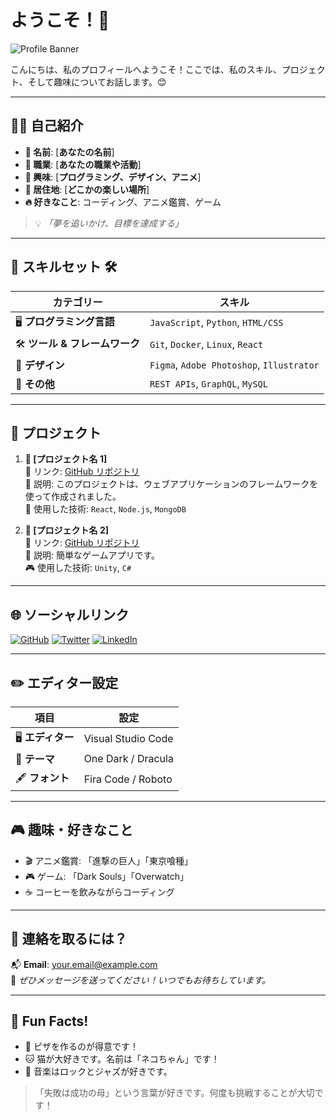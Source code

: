 # ようこそ！👋

![Profile Banner](https://via.placeholder.com/1200x300.png?text=Welcome+to+My+Profile)

こんにちは、私のプロフィールへようこそ！ここでは、私のスキル、プロジェクト、そして趣味についてお話します。😊

---

## 🧑‍💻 **自己紹介**

- **📛 名前**: [**あなたの名前**]
- **💼 職業**: [**あなたの職業や活動**]
- **🎯 興味**: [**プログラミング、デザイン、アニメ**]
- **📍 居住地**: [**どこかの楽しい場所**]
- **🔥 好きなこと**: コーディング、アニメ鑑賞、ゲーム

> 💡 *「夢を追いかけ、目標を達成する」*

---

## 🚀 **スキルセット** 🛠️

| **カテゴリー**       | **スキル**                           |
|----------------------|------------------------------------|
| 🖥️ **プログラミング言語** | `JavaScript`, `Python`, `HTML/CSS`   |
| 🛠️ **ツール & フレームワーク** | `Git`, `Docker`, `Linux`, `React`  |
| 🎨 **デザイン**         | `Figma`, `Adobe Photoshop`, `Illustrator` |
| 🚀 **その他**           | `REST APIs`, `GraphQL`, `MySQL`       |

---

## 📂 **プロジェクト** 

1. **🚀 [プロジェクト名 1]**  
   🔗 リンク: [GitHub リポジトリ](https://github.com)  
   📖 説明: このプロジェクトは、ウェブアプリケーションのフレームワークを使って作成されました。  
   🔧 使用した技術: `React`, `Node.js`, `MongoDB`

2. **🔧 [プロジェクト名 2]**  
   🔗 リンク: [GitHub リポジトリ](https://github.com)  
   📖 説明: 簡単なゲームアプリです。  
   🎮 使用した技術: `Unity`, `C#`

---

## 🌐 **ソーシャルリンク**

[![GitHub](https://img.shields.io/badge/-GitHub-181717?style=flat-square&logo=github&logoColor=white)](https://github.com)
[![Twitter](https://img.shields.io/badge/-Twitter-1DA1F2?style=flat-square&logo=twitter&logoColor=white)](https://twitter.com)
[![LinkedIn](https://img.shields.io/badge/-LinkedIn-0077B5?style=flat-square&logo=linkedin&logoColor=white)](https://linkedin.com)

---

## ✏️ **エディター設定**

| **項目**       | **設定**                  |
|----------------|---------------------------|
| 🖥️ **エディター**   | Visual Studio Code        |
| 🎨 **テーマ**      | One Dark / Dracula         |
| 🖋️ **フォント**    | Fira Code / Roboto         |

---

## 🎮 **趣味・好きなこと**

- 🎬 アニメ鑑賞: 「進撃の巨人」「東京喰種」
- 🎮 ゲーム: 「Dark Souls」「Overwatch」
- ☕ コーヒーを飲みながらコーディング

---

## 🌟 **連絡を取るには？**

📬 **Email**: [your.email@example.com](mailto:your.email@example.com)  
🦉 *ぜひメッセージを送ってください！いつでもお待ちしています。*

---

## 🎉 **Fun Facts!**

- 🍕 ピザを作るのが得意です！
- 🐱 猫が大好きです。名前は「ネコちゃん」です！
- 🎵 音楽はロックとジャズが好きです。

> 「失敗は成功の母」という言葉が好きです。何度も挑戦することが大切です！